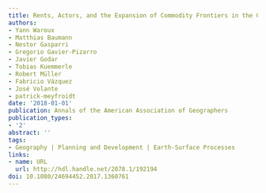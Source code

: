 ```yaml
---
title: Rents, Actors, and the Expansion of Commodity Frontiers in the Gran Chaco
authors:
- Yann Waroux
- Matthias Baumann
- Nestor Gasparri
- Gregorio Gavier-Pizarro
- Javier Godar
- Tobias Kuemmerle
- Robert Müller
- Fabricio Vázquez
- José Volante
- patrick-meyfroidt
date: '2018-01-01'
publication: Annals of the American Association of Geographers
publication_types:
- '2'
abstract: ''
tags:
- Geography | Planning and Development | Earth-Surface Processes
links:
- name: URL
  url: http://hdl.handle.net/2078.1/192194
doi: 10.1080/24694452.2017.1360761
---
```

